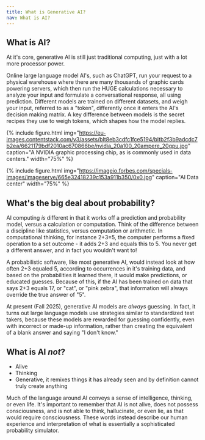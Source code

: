 ```yaml
---
title: What is Generative AI?
nav: What is AI?
---
```

## What is AI?

At it's core, generative AI is still just traditional computing, just with a lot more processor power.

Online large language model AI's, such as ChatGPT, run your request to a physical warehouse where there are many thousands of graphic cards powering servers, which then run the HUGE calculations necessary to analyze your input and formulate a conversational response, all using prediction. Different models are trained on different datasets, and weigh your input, referred to as a "token", differently once it enters the AI's decision making matrix. A key difference between models is the secret recipes they use to weigh tokens, which shapes how the model replies. 

{% include figure.html img="https://eu-images.contentstack.com/v3/assets/blt8eb3cdfc1fce5194/bltb2f3b9adcdc7b2ea/6621179bdf2010ac670866be/nvidia_20a100_20ampere_20gpu.jpg" caption="A NVIDIA graphic processing chip, as is commonly used in data centers." width="75%" %}

{% include figure.html img="https://imageio.forbes.com/specials-images/imageserve/665e32418239c153a911b350/0x0.jpg" caption="AI Data center" width="75%" %}

## What's the big deal about probability?

AI computing _is_ different in that it works off a prediction and probability model, versus a calculation or computation. Think of the difference between a discipline like statistics, versus computation or arithmetic. In computational thinking, for instance 2+3=5, the computer performs a fixed operation to a set outcome - it adds 2+3 and equals this to 5. You never get a different answer, and in fact you wouldn't want to!

A probabilistic software, like most generative AI, would instead look at how often 2+3 equaled 5, according to occurrences in it's training data, and based on the probabilities it learned there, it would make predictions, or educated guesses. Because of this, if the AI has been trained on data that says 2+3 equals 17, or "cat", or "pink zebra", that information will always override the true answer of "5".

At present (Fall 2025), generative AI models are _always_ guessing. In fact, it turns out large language models use strategies similar to standardized test takers, because these models are rewarded for guessing confidently, even with incorrect or made-up information, rather than creating the equivalent of a blank answer and saying "I don't know."

## What is AI _not_?

- Alive
- Thinking
- Generative, it remixes things it has already seen and by definition cannot truly create anything

Much of the language around AI conveys a sense of intelligence, thinking, or even life. It's important to remember that AI is not alive, does not possess consciousness, and is not able to think, hallucinate, or even lie, as that would require consciousness. These words instead describe our human experience and interpretation of what is essentially a sophisticated probability simulator. 